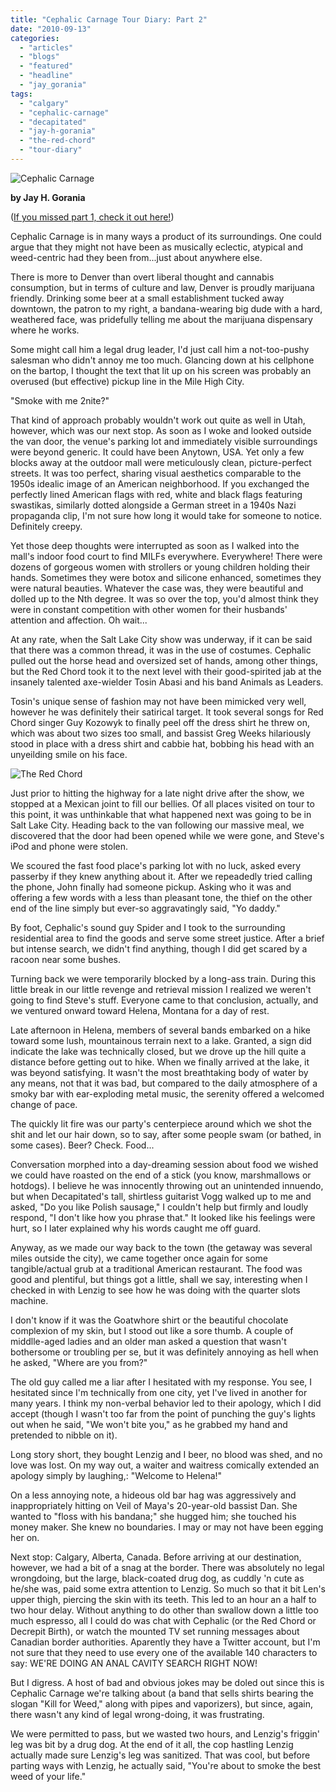 ```yaml
---
title: "Cephalic Carnage Tour Diary: Part 2"
date: "2010-09-13"
categories: 
  - "articles"
  - "blogs"
  - "featured"
  - "headline"
  - "jay_gorania"
tags: 
  - "calgary"
  - "cephalic-carnage"
  - "decapitated"
  - "jay-h-gorania"
  - "the-red-chord"
  - "tour-diary"
---
```


![](http://www.hellbound.ca/wp-content/uploads/2010/09/cephalic.jpg "Cephalic Carnage")

**by Jay H. Gorania**

([If you missed part 1, check it out here!](http://www.hellbound.ca/2010/09/cephalic-carnage-tour-diary-part-1/))

Cephalic Carnage is in many ways a product of its surroundings. One could argue that they might not have been as musically eclectic, atypical and weed-centric had they been from...just about anywhere else.

There is more to Denver than overt liberal thought and cannabis consumption, but in terms of culture and law, Denver is proudly marijuana friendly. Drinking some beer at a small establishment tucked away downtown, the patron to my right, a bandana-wearing big dude with a hard, weathered face, was pridefully telling me about the marijuana dispensary where he works.

Some might call him a legal drug leader, I'd just call him a not-too-pushy salesman who didn't annoy me too much. Glancing down at his cellphone on the bartop, I thought the text that lit up on his screen was probably an overused (but effective) pickup line in the Mile High City.

"Smoke with me 2nite?"

That kind of approach probably wouldn't work out quite as well in Utah, however, which was our next stop. As soon as I woke and looked outside the van door, the venue's parking lot and immediately visible surroundings were beyond generic. It could have been Anytown, USA. Yet only a few blocks away at the outdoor mall were meticulously clean, picture-perfect streets. It was too perfect, sharing visual aesthetics comparable to the 1950s idealic image of an American neighborhood. If you exchanged the perfectly lined American flags with red, white and black flags featuring swastikas, similarly dotted alongside a German street in a 1940s Nazi propaganda clip, I'm not sure how long it would take for someone to notice. Definitely creepy.

Yet those deep thoughts were interrupted as soon as I walked into the mall's indoor food court to find MILFs everywhere. Everywhere! There were dozens of gorgeous women with strollers or young children holding their hands. Sometimes they were botox and silicone enhanced, sometimes they were natural beauties. Whatever the case was, they were beautiful and dolled up to the Nth degree. It was so over the top, you'd almost think they were in constant competition with other women for their husbands' attention and affection. Oh wait...

At any rate, when the Salt Lake City show was underway, if it can be said that there was a common thread, it was in the use of costumes. Cephalic pulled out the horse head and oversized set of hands, among other things, but the Red Chord took it to the next level with their good-spirited jab at the insanely talented axe-wielder Tosin Abasi and his band Animals as Leaders.

Tosin's unique sense of fashion may not have been mimicked very well, however he was definitely their satirical target. It took several songs for Red Chord singer Guy Kozowyk to finally peel off the dress shirt he threw on, which was about two sizes too small, and bassist Greg Weeks hilariously stood in place with a dress shirt and cabbie hat, bobbing his head with an unyeilding smile on his face.

![](http://www.hellbound.ca/wp-content/uploads/2010/09/redchord.jpg "The Red Chord")

Just prior to hitting the highway for a late night drive after the show, we stopped at a Mexican joint to fill our bellies. Of all places visited on tour to this point, it was unthinkable that what happened next was going to be in Salt Lake City. Heading back to the van following our massive meal, we discovered that the door had been opened while we were gone, and Steve's iPod and phone were stolen.

We scoured the fast food place's parking lot with no luck, asked every passerby if they knew anything about it. After we repeadedly tried calling the phone, John finally had someone pickup. Asking who it was and offering a few words with a less than pleasant tone, the thief on the other end of the line simply but ever-so aggravatingly said, "Yo daddy."

By foot, Cephalic's sound guy Spider and I took to the surrounding residential area to find the goods and serve some street justice. After a brief but intense search, we didn't find anything, though I did get scared by a racoon near some bushes.

Turning back we were temporarily blocked by a long-ass train. During this little break in our little revenge and retrieval mission I realized we weren't going to find Steve's stuff. Everyone came to that conclusion, actually, and we ventured onward toward Helena, Montana for a day of rest.

Late afternoon in Helena, members of several bands embarked on a hike toward some lush, mountainous terrain next to a lake. Granted, a sign did indicate the lake was technically closed, but we drove up the hill quite a distance before getting out to hike. When we finally arrived at the lake, it was beyond satisfying. It wasn't the most breathtaking body of water by any means, not that it was bad, but compared to the daily atmosphere of a smoky bar with ear-exploding metal music, the serenity offered a welcomed change of pace.

The quickly lit fire was our party's centerpiece around which we shot the shit and let our hair down, so to say, after some people swam (or bathed, in some cases). Beer? Check. Food...

Conversation morphed into a day-dreaming session about food we wished we could have roasted on the end of a stick (you know, marshmallows or hotdogs). I believe he was innocently throwing out an unintended innuendo, but when Decapitated's tall, shirtless guitarist Vogg walked up to me and asked, "Do you like Polish sausage," I couldn't help but firmly and loudly respond, "I don't like how you phrase that." It looked like his feelings were hurt, so I later explained why his words caught me off guard.

Anyway, as we made our way back to the town (the getaway was several miles outside the city), we came together once again for some tangible/actual grub at a traditional American restaurant. The food was good and plentiful, but things got a little, shall we say, interesting when I checked in with Lenzig to see how he was doing with the quarter slots machine.

I don't know if it was the Goatwhore shirt or the beautiful chocolate complexion of my skin, but I stood out like a sore thumb. A couple of middlle-aged ladies and an older man asked a question that wasn't bothersome or troubling per se, but it was definitely annoying as hell when he asked, "Where are you from?"

The old guy called me a liar after I hesitated with my response. You see, I hesitated since I'm technically from one city, yet I've lived in another for many years. I think my non-verbal behavior led to their apology, which I did accept (though I wasn't too far from the point of punching the guy's lights out when he said, "We won't bite you," as he grabbed my hand and pretended to nibble on it).

Long story short, they bought Lenzig and I beer, no blood was shed, and no love was lost. On my way out, a waiter and waitress comically extended an apology simply by laughing,: "Welcome to Helena!"

On a less annoying note, a hideous old bar hag was aggressively and inappropriately hitting on Veil of Maya's 20-year-old bassist Dan. She wanted to "floss with his bandana;" she hugged him; she touched his money maker. She knew no boundaries. I may or may not have been egging her on.

Next stop: Calgary, Alberta, Canada. Before arriving at our destination, however, we had a bit of a snag at the border. There was absolutely no legal wrongdoing, but the large, black-coated drug dog, as cuddly 'n cute as he/she was, paid some extra attention to Lenzig. So much so that it bit Len's upper thigh, piercing the skin with its teeth. This led to an hour an a half to two hour delay. Without anything to do other than swallow down a little too much espresso, all I could do was chat with Cephalic (or the Red Chord or Decrepit Birth), or watch the mounted TV set running messages about Canadian border authorities. Aparently they have a Twitter account, but I'm not sure that they need to use every one of the available 140 characters to say: WE'RE DOING AN ANAL CAVITY SEARCH RIGHT NOW!

But I digress. A host of bad and obvious jokes may be doled out since this is Cephalic Carnage we're talking about (a band that sells shirts bearing the slogan "Kill for Weed," along with pipes and vaporizers), but since, again, there wasn't any kind of legal wrong-doing, it was frustrating.

We were permitted to pass, but we wasted two hours, and Lenzig's friggin' leg was bit by a drug dog. At the end of it all, the cop hastling Lenzig actually made sure Lenzig's leg was sanitized. That was cool, but before parting ways with Lenzig, he actually said, "You're about to smoke the best weed of your life."
